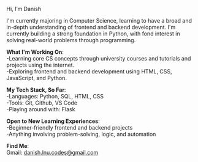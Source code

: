 Hi, I’m Danish

I'm currently majoring in Computer Science, learning to have a broad and in-depth understanding of frontend and backend development. I'm currently building a strong foundation in Python, with fond interest in solving real-world problems through programming.

**What I'm Working On**:  
-Learning core CS concepts through university courses and tutorials and projects using the internet.  
-Exploring frontend and backend development using HTML, CSS, JavaScript, and Python.  

**My Tech Stack, So Far**:  
-Languages: Python, SQL, HTML, CSS  
-Tools: Git, Github, VS Code  
-Playing around with: Flask  

**Open to New Learning Experiences**:  
-Beginner-friendly frontend and backend projects    
-Anything involving problem-solving, logic, and automation  

**Find Me**:  
Gmail: danish.lnu.codes@gmail.com     

<!---
dan1sh11/dan1sh11 is a ✨ special ✨ repository because its `README.md` (this file) appears on your GitHub profile.
You can click the Preview link to take a look at your changes.
--->
